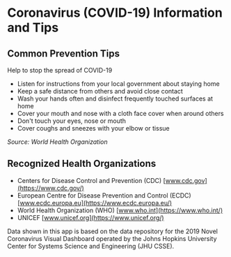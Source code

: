 # Coronavirus (COVID-19) Information and Tips

## Common Prevention Tips  
Help to stop the spread of COVID-19
* Listen for instructions from your local government about staying home
* Keep a safe distance from others and avoid close contact
* Wash your hands often and disinfect frequently touched surfaces at home
* Cover your mouth and nose with a cloth face cover when around others
* Don't touch your eyes, nose or mouth
* Cover coughs and sneezes with your elbow or tissue

_Source: World Health Organization_


## Recognized Health Organizations
* Centers for Disease Control and Prevention (CDC) [www.cdc.gov](https://www.cdc.gov/)
* European Centre for Disease Prevention and Control (ECDC) [www.ecdc.europa.eu](https://www.ecdc.europa.eu/)
* World Health Organization (WHO) [www.who.int](https://www.who.int/)
* UNICEF [www.unicef.org](https://www.unicef.org/)

Data shown in this app is based on the data repository for the 2019 Novel Coronavirus Visual Dashboard operated by the Johns Hopkins University Center for Systems Science and Engineering (JHU CSSE).